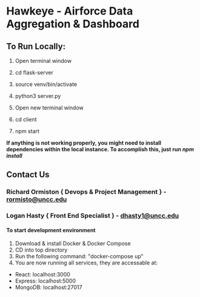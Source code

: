 # Hawkeye - Airforce Data Aggregation & Dashboard

## To Run Locally:
1. Open terminal window
2. cd flask-server
3. source venv/bin/activate
4. python3 server.py

1. Open new terminal window
2. cd client
3. npm start

**If anything is not working properly, you might need to install dependencies within the local instance. To accomplish this, just run _npm install_**


## Contact Us
### Richard Ormiston { Devops & Project Management } - rormisto@uncc.edu
### Logan Hasty { Front End Specialist } - dhasty1@uncc.edu


#### To start development environment
 1. Download & install Docker & Docker Compose
 2. CD into top directory
 3. Run the following command: "docker-compose up"
 4. You are now running all services, they are accessable at:
- React: localhost:3000
- Express: localhost:5000
- MongoDB: localhost:27017
